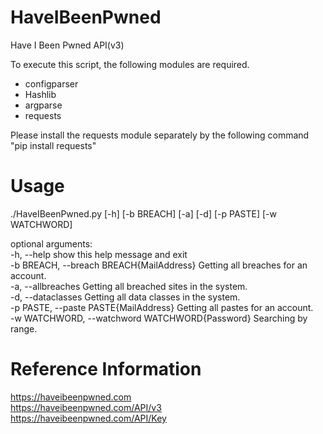 # HaveIBeenPwned
Have I Been Pwned API(v3)

To execute this script, the following modules are required.
- configparser
- Hashlib
- argparse
- requests

Please install the requests module separately by the following command<br>
"pip install requests"

# Usage
./HaveIBeenPwned.py [-h] [-b BREACH] [-a] [-d] [-p PASTE] [-w WATCHWORD]

optional arguments:<br>
  -h, --help show this help message and exit<br>
  -b BREACH, --breach BREACH{MailAddress} Getting all breaches for an account.<br>
  -a, --allbreaches Getting all breached sites in the system.<br>
  -d, --dataclasses Getting all data classes in the system.<br>
  -p PASTE, --paste PASTE{MailAddress} Getting all pastes for an account.<br>
  -w WATCHWORD, --watchword WATCHWORD{Password} Searching by range.<br>

# Reference Information
https://haveibeenpwned.com<br>
https://haveibeenpwned.com/API/v3<br>
https://haveibeenpwned.com/API/Key<br>
